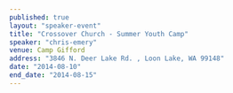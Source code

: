```yaml
---
published: true
layout: "speaker-event"
title: "Crossover Church - Summer Youth Camp"
speaker: "chris-emery"
venue: Camp Gifford
address: "3846 N. Deer Lake Rd. , Loon Lake, WA 99148"
date: "2014-08-10"
end_date: "2014-08-15"
---
```



